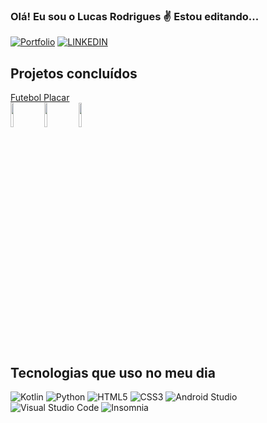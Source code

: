 ### Olá! Eu sou o Lucas Rodrigues ✌️ Estou editando...
[![Portfolio](https://img.shields.io/badge/github%20pages-121013?style=for-the-badge&logo=github&logoColor=white)](https://himitsudev.github.io/himitsu) 
[![LINKEDIN](https://img.shields.io/badge/LinkedIn-0077B5?style=for-the-badge&logo=linkedin&logoColor=white)](https://www.linkedin.com/in/lucas-rodrigues-da-rocha-98b3372a1/)


## Projetos concluídos
 <a class="links" href="https://play.google.com/store/apps/details?id=com.futebolplacar" target="_blank">Futebol Placar</a> <br>
        <td>
<img class="expansivel" src="https://himitsudev.github.io/himitsu/images/futplacar1.png" alt="" style="width: 10%; height: auto;">
        </td>
        <td>
<img class="expansivel" src="https://himitsudev.github.io/himitsu/images/futplacar2.png" alt="" style="width: 10%; height: auto;">
        </td>
         <td>
<img class="expansivel" src="https://himitsudev.github.io/himitsu/images/futplacar3.png" alt="" style="width: 10%; height: auto;">
        </td> 


## Tecnologias que uso no meu dia
![Kotlin](https://img.shields.io/badge/kotlin-%237F52FF.svg?style=for-the-badge&logo=kotlin&logoColor=white) ![Python](https://img.shields.io/badge/python-3670A0?style=for-the-badge&logo=python&logoColor=ffdd54) ![HTML5](https://img.shields.io/badge/html5-%23E34F26.svg?style=for-the-badge&logo=html5&logoColor=white) ![CSS3](https://img.shields.io/badge/css3-%231572B6.svg?style=for-the-badge&logo=css3&logoColor=white) ![Android Studio](https://img.shields.io/badge/Android%20Studio-3DDC84.svg?style=for-the-badge&logo=android-studio&logoColor=white) ![Visual Studio Code](https://img.shields.io/badge/Visual%20Studio%20Code-0078d7.svg?style=for-the-badge&logo=visual-studio-code&logoColor=white) ![Insomnia](https://img.shields.io/badge/Insomnia-black?style=for-the-badge&logo=insomnia&logoColor=5849BE)
